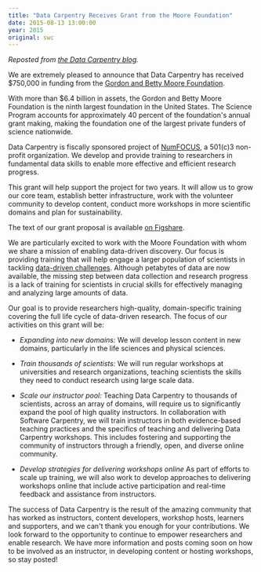 ```yaml
---
title: "Data Carpentry Receives Grant from the Moore Foundation"
date: 2015-08-13 13:00:00
year: 2015
original: swc
---
```

<p>
  <em>Reposted from <a href="http://datacarpentry.github.io/blog/moore/">the Data Carpentry blog</a>.</em>
</p>
<p>
  We are extremely pleased to announce that Data Carpentry has
  received $750,000 in funding from
  the <a href="http://moore.org">Gordon and Betty Moore
  Foundation</a>.
</p>
<p>
  With more than $6.4 billion in assets, the Gordon and Betty Moore
  Foundation is the ninth largest foundation in the United States. The
  Science Program accounts for approximately 40 percent of the
  foundation's annual grant making, making the foundation one of the
  largest private funders of science nationwide.
</p>
<p>
  Data Carpentry is fiscally sponsored project
  of <a href="http://numfocus.org">NumFOCUS</a>, a 501(c)3 non-profit
  organization.  We develop and provide training to researchers in
  fundamental data skills to enable more effective and efficient
  research progress.
</p>
<p>
  This grant will help support the project for two years. It will
  allow us to grow our core team, establish better infrastructure,
  work with the volunteer community to develop content, conduct more
  workshops in more scientific domains and plan for sustainability.
</p>
<p>
  The text of our grant proposal is
  available <a href="http://dx.doi.org/10.6084/m9.figshare.1507552">on
  Figshare</a>.
</p>
<p>
  We are particularly excited to work with the Moore Foundation with
  whom we share a mission of enabling data-driven discovery. Our focus
  is providing training that will help engage a larger population of
  scientists in
  tackling <a href="https://www.moore.org/programs/science/data-driven-discovery/ddd-practices">data-driven
  challenges</a>. Although petabytes of data are now available, the
  missing step between data collection and research progress is a lack
  of training for scientists in crucial skills for effectively
  managing and analyzing large amounts of data.
</p>
<p>
  Our goal is to provide researchers high-quality, domain-specific
  training covering the full life cycle of data-driven research. The
  focus of our activities on this grant will be:
</p>
<ul>
  <li>
    <p><em>Expanding into new domains:</em> We will develop lesson
    content in new domains, particularly in the life sciences and
    physical sciences.</p>
  </li>
  <li>
    <p><em>Train thousands of scientists:</em> We will run regular
    workshops at universities and research organizations, teaching
    scientists the skills they need to conduct research using large
    scale data.</p>
  </li>
  <li>
    <p><em>Scale our instructor pool:</em> Teaching Data Carpentry to
    thousands of scientists, across an array of domains, will require
    us to significantly expand the pool of high quality
    instructors. In collaboration with Software Carpentry, we will
    train instructors in both evidence-based teaching practices and
    the specifics of teaching and delivering Data Carpentry
    workshops. This includes fostering and supporting the community of
    instructors through a friendly, open, and diverse online
    community.</p>
  </li>
  <li>
    <p><em>Develop strategies for delivering workshops online</em> As
    part of efforts to scale up training, we will also work to develop
    approaches to delivering workshops online that include active
    participation and real-time feedback and assistance from
    instructors.</p>
  </li>
</ul>
<p>
  The success of Data Carpentry is the result of the amazing community
  that has worked as instructors, content developers, workshop hosts,
  learners and supporters, and we can't thank you enough for your
  contributions. We look forward to the opportunity to continue to
  empower researchers and enable research. We have more information
  and posts coming soon on how to be involved as an instructor, in
  developing content or hosting workshops, so stay posted!
</p>
